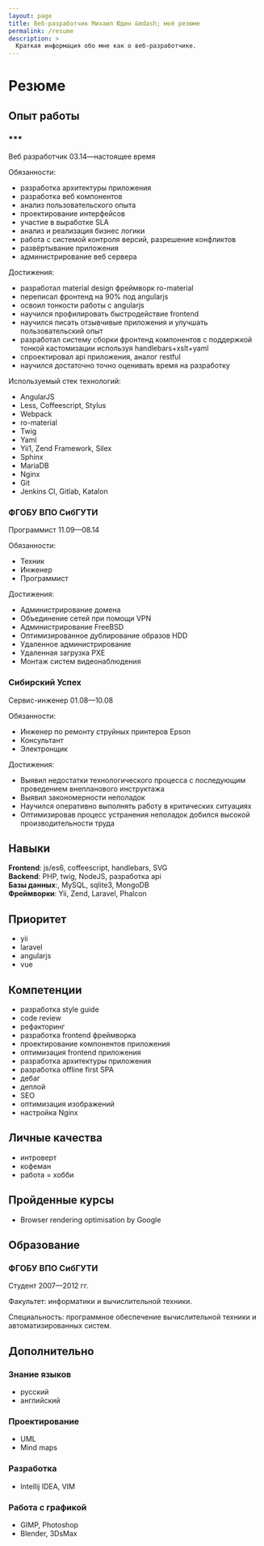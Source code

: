 ```yaml
---
layout: page
title: Веб-разработчик Михаил Юдин &mdash; моё резюме
permalink: /resume
description: >
  Краткая информация обо мне как о веб-разработчике.
---
```


# Резюме

## Опыт работы

### \*\*\*

Веб разработчик 03.14—настоящее время

Обязанности:
- разработка архитектуры приложения
- разработка веб компонентов
- анализ пользовательского опыта
- проектирование интерфейсов
- участие в выработке SLA
- анализ и реализация бизнес логики
- работа с системой контроля версий, разрешение конфликтов
- развёртывание приложения
- администрирование веб сервера

Достижения:

- разработал material design фреймворк ro-material
- переписал фронтенд на 90% под angularjs
- освоил тонкости работы с angularjs
- научился профилировать быстродействие frontend
- научился писать отзывчивые приложения и улучшать пользовательский опыт
- разработал систему сборки фронтенд компонентов с поддержкой тонкой кастомизации используя handlebars+xslt+yaml
- спроектировал api приложения, аналог restful
- научился достаточно точно оценивать время на разработку

Используемый стек технологий:

- AngularJS
- Less, Coffeescript, Stylus
- Webpack
- ro-material
- Twig
- Yaml
- Yii1, Zend Framework, Silex
- Sphinx
- MariaDB
- Nginx
- Git
- Jenkins CI, Gitlab, Katalon


### ФГОБУ ВПО СибГУТИ

Программист 11.09—08.14

Обязанности:

- Техник
- Инженер
- Программист

Достижения:

- Администрирование домена
- Объединение сетей при помощи VPN
- Администрирование FreeBSD
- Оптимизированное дублирование образов HDD
- Удаленное администрирование
- Удаленная загрузка PXE
- Монтаж систем видеонаблюдения

### Сибирский Успех

Сервис-инженер 01.08—10.08

Обязанности:

- Инженер по ремонту струйных принтеров Epson
- Консультант
- Электронщик

Достижения:

- Выявил недостатки технологического процесса с последующим проведением внепланового инструктажа
- Выявил закономерности неполадок
- Научился оперативно выполнять работу в критических ситуациях
- Оптимизировав процесс устранения неполадок добился высокой производительности труда

## Навыки

**Frontend**: js/es6, coffeescript, handlebars, SVG  
**Backend**: PHP, twig, NodeJS, разработка api  
**Базы данных**:, MySQL, sqlite3, MongoDB  
**Фреймворки**: Yii, Zend, Laravel, Phalcon

## Приоритет

- yii
- laravel
- angularjs
- vue

## Компетенции

- разработка style guide
- code review
- рефакторинг
- разработка frontend фреймворка
- проектирование компонентов приложения
- оптимизация frontend приложения
- разработка архитектуры приложения
- разработка offline first SPA
- дебаг
- деплой
- SEO
- оптимизация изображений
- настройка Nginx

## Личные качества

- интроверт
- кофеман
- работа = хобби

## Пройденные курсы

- Browser rendering optimisation by Google

## Образование

### ФГОБУ ВПО СибГУТИ

Студент 2007—2012 гг.

Факультет: информатики и вычислительной техники.

Специальность: программное обеспечение вычислительной техники и автоматизированных систем.

## Дополнительно

### Знание языков

- русский
- английский

### Проектирование

- UML
- Mind maps

### Разработка

- Intellij IDEA, VIM

### Работа с графикой

- GIMP, Photoshop
- Blender, 3DsMax
